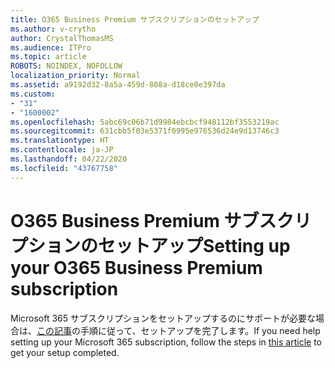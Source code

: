 ```yaml
---
title: O365 Business Premium サブスクリプションのセットアップ
ms.author: v-crytho
author: CrystalThomasMS
ms.audience: ITPro
ms.topic: article
ROBOTS: NOINDEX, NOFOLLOW
localization_priority: Normal
ms.assetid: a9192d32-8a5a-459d-808a-d18ce0e397da
ms.custom:
- "31"
- "1600002"
ms.openlocfilehash: 5abc69c06b71d9984ebcbcf948112bf3553219ac
ms.sourcegitcommit: 631cbb5f03e5371f0995e976536d24e9d13746c3
ms.translationtype: HT
ms.contentlocale: ja-JP
ms.lasthandoff: 04/22/2020
ms.locfileid: "43767758"
---
```

# <a name="setting-up-your-o365-business-premium-subscription"></a><span data-ttu-id="06f49-102">O365 Business Premium サブスクリプションのセットアップ</span><span class="sxs-lookup"><span data-stu-id="06f49-102">Setting up your O365 Business Premium subscription</span></span>

<span data-ttu-id="06f49-103">Microsoft 365 サブスクリプションをセットアップするのにサポートが必要な場合は、[この記事](https://docs.microsoft.com/office365/admin/setup/setup?view=o365-worldwide&tabs=BusPremium)の手順に従って、セットアップを完了します。</span><span class="sxs-lookup"><span data-stu-id="06f49-103">If you need help setting up your Microsoft 365 subscription, follow the steps in [this article](https://docs.microsoft.com/office365/admin/setup/setup?view=o365-worldwide&tabs=BusPremium) to get your setup completed.</span></span>
  